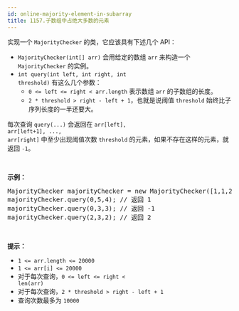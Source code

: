 ```yaml
---
id: online-majority-element-in-subarray
title: 1157.子数组中占绝大多数的元素
---
```

实现一个 <code>MajorityChecker</code> 的类，它应该具有下述几个 API：


- <code>MajorityChecker(int[] arr)</code> 会用给定的数组 <code>arr</code> 来构造一个 <code>MajorityChecker</code> 的实例。
- <code>int query(int left, int right, int threshold)</code> 有这么几个参数：
  - <code>0 &lt;= left &lt;= right &lt; arr.length</code> 表示数组 <code>arr</code> 的子数组的长度。
  - <code>2 * threshold &gt; right - left + 1</code>，也就是说阈值 <code>threshold</code> 始终比子序列长度的一半还要大。

每次查询 <code>query(...)</code> 会返回在 <code>arr[left], arr[left+1], ..., arr[right]</code> 中至少出现阈值次数 <code>threshold</code> 的元素，如果不存在这样的元素，就返回 <code>-1</code>。

 

**示例：**


<pre>MajorityChecker majorityChecker = new MajorityChecker([1,1,2,2,1,1]);<br/>majorityChecker.query(0,5,4); // 返回 1<br/>majorityChecker.query(0,3,3); // 返回 -1<br/>majorityChecker.query(2,3,2); // 返回 2<br/></pre>

 

**提示：**


- <code>1 &lt;= arr.length &lt;= 20000</code>
- <code>1 &lt;= arr[i] &lt;= 20000</code>
- 对于每次查询，<code>0 &lt;= left &lt;= right &lt; len(arr)</code>
- 对于每次查询，<code>2 * threshold &gt; right - left + 1</code>
- 查询次数最多为 <code>10000</code>
